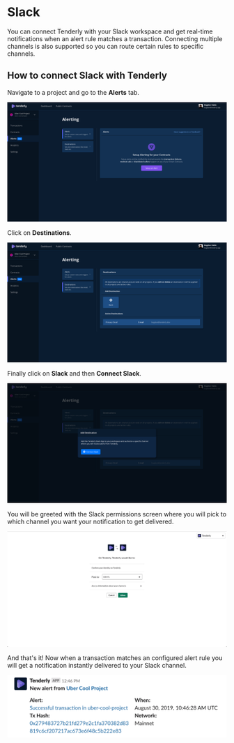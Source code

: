 # Slack

You can connect Tenderly with your Slack workspace and get real-time notifications when an alert rule matches a transaction. Connecting multiple channels is also supported so you can route certain rules to specific channels.

## How to connect Slack with Tenderly

Navigate to a project and go to the **Alerts** tab.

![](../.gitbook/assets/preview.tenderly.dev_project_uber-cool-project_alerts_rules.png)

Click on **Destinations**.

![](../.gitbook/assets/preview.tenderly.dev_project_uber-cool-project_alerts_destinations%20%281%29.png)

Finally click on **Slack** and then **Connect Slack**.

![](../.gitbook/assets/preview.tenderly.dev_project_uber-cool-project_alerts_destinations-1%20%281%29.png)

You will be greeted with the Slack permissions screen where you will pick to which channel you want your notification to get delivered.

![](../.gitbook/assets/screen-shot-2019-08-30-at-11.55.28.png)

And that's it! Now when a transaction matches an configured alert rule you will get a notification instantly delivered to your Slack channel.

![](../.gitbook/assets/screen-shot-2019-08-30-at-13.08.01.png)




